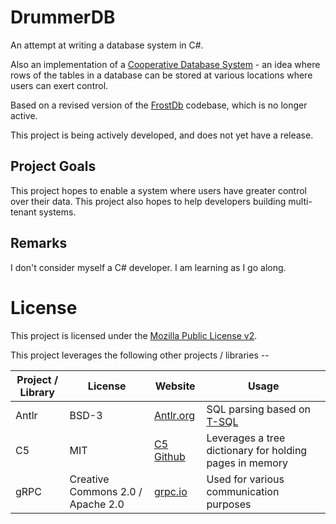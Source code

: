 # DrummerDB

An attempt at writing a database system in C#. 

Also an implementation of a [Cooperative Database System](https://github.com/dynamoRando/CooperativeDatabaseSystems) - an idea where rows of the tables in a database can be stored at various locations where users can exert control. 

Based on a revised version of the [FrostDb](https://github.com/dynamoRando/FrostDB) codebase, which is no longer active.

This project is being actively developed, and does not yet have a release.

## Project Goals

This project hopes to enable a system where users have greater control over their data. This project also hopes to help developers building multi-tenant systems.

## Remarks

I don't consider myself a C# developer. I am learning as I go along.

# License

This project is licensed under the [Mozilla Public License v2](https://www.mozilla.org/en-US/MPL/2.0/). 

This project leverages the following other projects / libraries --

| Project / Library | License                           | Website                                         | Usage                                                                                                                |
| ----------------- | --------------------------------- | ----------------------------------------------- | -------------------------------------------------------------------------------------------------------------------- |
| Antlr             | BSD-3                             | [Antlr.org](https://www.antlr.org/license.html) | SQL parsing based on [T-SQL](https://github.com/antlr/grammars-v4/tree/master/sql/tsql) |
| C5                | MIT                               | [C5 Github](https://github.com/sestoft/C5/)     | Leverages a tree dictionary for holding pages in memory                                                                                                                     |
| gRPC              | Creative Commons 2.0 / Apache 2.0 | [grpc.io](https://grpc.io/)                     | Used for various communication purposes                                                                                                                     |

